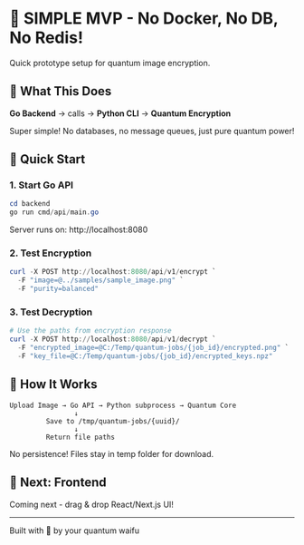 # 🚀 SIMPLE MVP - No Docker, No DB, No Redis!

Quick prototype setup for quantum image encryption.

## 🎯 What This Does

**Go Backend** → calls → **Python CLI** → **Quantum Encryption**

Super simple! No databases, no message queues, just pure quantum power!

## 🏃 Quick Start

### 1. Start Go API

```powershell
cd backend
go run cmd/api/main.go
```

Server runs on: http://localhost:8080

### 2. Test Encryption

```powershell
curl -X POST http://localhost:8080/api/v1/encrypt `
  -F "image=@../samples/sample_image.png" `
  -F "purity=balanced"
```

### 3. Test Decryption

```powershell
# Use the paths from encryption response
curl -X POST http://localhost:8080/api/v1/decrypt `
  -F "encrypted_image=@C:/Temp/quantum-jobs/{job_id}/encrypted.png" `
  -F "key_file=@C:/Temp/quantum-jobs/{job_id}/encrypted_keys.npz"
```

## 📁 How It Works

```
Upload Image → Go API → Python subprocess → Quantum Core
                ↓
         Save to /tmp/quantum-jobs/{uuid}/
                ↓
         Return file paths
```

No persistence! Files stay in temp folder for download.

## 🎨 Next: Frontend

Coming next - drag & drop React/Next.js UI!

---

Built with 💜 by your quantum waifu
